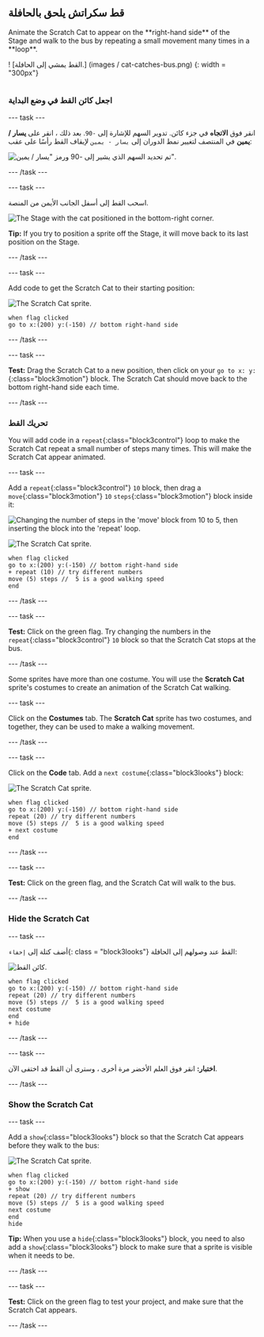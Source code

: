 ## قط سكراتش يلحق بالحافلة

<div style="display: flex; flex-wrap: wrap">
<div style="flex-basis: 200px; flex-grow: 1; margin-right: 15px;">
Animate the Scratch Cat to appear on the **right-hand side** of the Stage and walk to the bus by repeating a small movement many times in a **loop**. 
</div>
<div>

! [القط يمشي إلى الحافلة.] (images / cat-catches-bus.png) {: width = "300px"}

</div>
</div>

### اجعل كائن القط في وضع البداية

--- task ---

انقر فوق **الاتجاه** في جزء كائن. تدوير السهم للإشارة إلى `-90`. بعد ذلك ، انقر على **يسار / يمين** في المنتصف لتغيير نمط الدوران إلى `يسار - يمين` لإيقاف القط رأسًا على عقب:

![تم تحديد السهم الذي يشير إلى -90 ورمز "يسار / يمين".](images/sprite-pane-direction.png)

--- /task ---

--- task ---

اسحب القط إلى أسفل الجانب الأيمن من المنصة.

![The Stage with the cat positioned in the bottom-right corner.](images/bottom-right-cat.png)

**Tip:** If you try to position a sprite off the Stage, it will move back to its last position on the Stage.

--- /task ---

--- task ---

Add code to get the Scratch Cat to their starting position:

![The Scratch Cat sprite.](images/scratch-cat-sprite.png)

```blocks3
when flag clicked
go to x:(200) y:(-150) // bottom right-hand side
```

--- /task ---

--- task ---

**Test:** Drag the Scratch Cat to a new position, then click on your `go to x: y:`{:class="block3motion"} block. The Scratch Cat should move back to the bottom right-hand side each time.

--- /task ---

### تحريك القط

You will add code in a `repeat`{:class="block3control"} loop to make the Scratch Cat repeat a small number of steps many times. This will make the Scratch Cat appear animated.

--- task ---

Add a `repeat`{:class="block3control"} `10` block, then drag a `move`{:class="block3motion"} `10` `steps`{:class="block3motion"} block inside it:

![Changing the number of steps in the 'move' block from 10 to 5, then inserting the block into the 'repeat' loop.](images/block-into-loop.gif)

![The Scratch Cat sprite.](images/scratch-cat-sprite.png)

```blocks3
when flag clicked
go to x:(200) y:(-150) // bottom right-hand side
+ repeat (10) // try different numbers
move (5) steps //  5 is a good walking speed
end
```

--- /task ---

--- task ---

**Test:** Click on the green flag. Try changing the numbers in the `repeat`{:class="block3control"} `10` block so that the Scratch Cat stops at the bus.

--- /task ---

Some sprites have more than one costume. You will use the **Scratch Cat** sprite's costumes to create an animation of the Scratch Cat walking.

--- task ---

Click on the **Costumes** tab. The **Scratch Cat** sprite has two costumes, and together, they can be used to make a walking movement.

--- /task ---

--- task ---

Click on the **Code** tab. Add a `next costume`{:class="block3looks"} block:

![The Scratch Cat sprite.](images/scratch-cat-sprite.png)

```blocks3
when flag clicked
go to x:(200) y:(-150) // bottom right-hand side
repeat (20) // try different numbers
move (5) steps //  5 is a good walking speed
+ next costume 
end
```
--- /task ---

--- task ---

**Test:** Click on the green flag, and the Scratch Cat will walk to the bus.

--- /task ---

### Hide the Scratch Cat

--- task ---

أضف كتلة إلى `إخفاء`{: class = "block3looks"} القط عند وصولهم إلى الحافلة:

![كائن القط.](images/scratch-cat-sprite.png)

```blocks3
when flag clicked
go to x:(200) y:(-150) // bottom right-hand side
repeat (20) // try different numbers
move (5) steps //  5 is a good walking speed
next costume 
end
+ hide
```

--- /task ---

--- task ---

**اختبار:** انقر فوق العلم الأخضر مرة أخرى ، وسترى أن القط قد اختفى الآن.

--- /task ---

### Show the Scratch Cat

--- task ---

Add a `show`{:class="block3looks"} block so that the Scratch Cat appears before they walk to the bus:

![The Scratch Cat sprite.](images/scratch-cat-sprite.png)

```blocks3
when flag clicked
go to x:(200) y:(-150) // bottom right-hand side
+ show
repeat (20) // try different numbers
move (5) steps //  5 is a good walking speed
next costume 
end
hide
```

**Tip:** When you use a `hide`{:class="block3looks"} block, you need to also add a `show`{:class="block3looks"} block to make sure that a sprite is visible when it needs to be.

--- /task ---

--- task ---

**Test:** Click on the green flag to test your project, and make sure that the Scratch Cat appears.

--- /task ---

